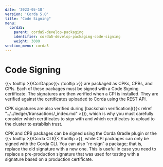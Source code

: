 ```yaml
---
date: '2023-05-18'
version: 'Corda 5.0'
title: "Code Signing"
menu:
  corda5:
    parent: corda5-develop-packaging
    identifier: corda5-develop-packaging-code-signing
    weight: 3000
section_menu: corda5
---
```


# Code Signing

{{< tooltip >}}CorDapps{{< /tooltip >}} are packaged as CPKs, CPBs, and CPIs. Each of these packages must be signed with a Code Signing certificate.
The signatures are then verified when a CPI is installed. They are verified against the certificates uploaded to Corda using the REST API.

CPK signatures are also verified during [backchain verification]({{< relref "../../ledger/transactions/_index.md" >}}), which is why you must carefully consider which certificates to sign with and which certificates to upload to the cluster to establish trust.

CPK and CPB packages can be signed using the Corda Gradle plugin or the {{< tooltip >}}Corda CLI{{< /tooltip >}}, while CPI packages can only be signed with the Corda CLI.
You can also “re-sign” a package; that is, replace the old signature with a new one.
This is useful in case you need to replace a pre-production signature that was used for testing
with a signature based on a production certificate.
